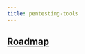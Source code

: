 ```yaml
---
title: pentesting-tools
---
```


## [Roadmap](https://github.com/sundowndev/hacker-roadmap#rocket-web-hacking)
##
